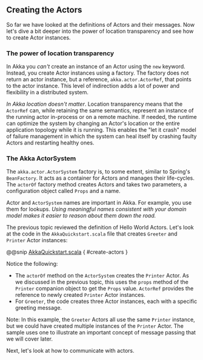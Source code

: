 ## Creating the Actors
 
So far we have looked at the definitions of Actors and their messages. Now let's dive a bit deeper into the power of location transparency and see how to create Actor instances.
 
### The power of location transparency
 
In Akka you *can't* create an instance of an Actor using the `new` keyword. Instead, you create Actor instances using a factory. The factory does not return an actor instance, but a reference, `akka.actor.ActorRef`, that points to the actor instance. This level of indirection adds a lot of power and flexibility in a distributed system. 
 
_In Akka location doesn't matter_. Location transparency means that the `ActorRef` can, while retaining the same semantics, represent an instance of the running actor in-process or on a remote machine.  If needed, the runtime can optimize the system by changing an Actor's location or the entire application topology while it is running. This enables the "let it crash" model of failure management in which the system can heal itself by crashing faulty Actors and restarting healthy ones.
 
### The Akka ActorSystem
 
The `akka.actor.ActorSystem` factory is, to some extent, similar to Spring's `BeanFactory`. It acts as a container for Actors and manages their life-cycles. The `actorOf` factory method creates Actors and takes two parameters, a configuration object called `Props` and a name.
 
Actor and `ActorSystem` names are important in Akka. For example, you use them for lookups. _Using meaningful names consistent with your domain model makes it easier to reason about them down the road._
 
The previous topic reviewed the definition of Hello World Actors. Let's look at the code in the `AkkaQuickstart.scala` file that creates `Greeter` and `Printer` Actor instances:
 
@@snip [AkkaQuickstart.scala]($g8src$/scala/com/lightbend/akka/sample/AkkaQuickstart.scala) { #create-actors }
 
Notice the following:

* The `actorOf` method on the `ActorSystem` creates the `Printer` Actor. As we discussed in the previous topic, this uses the `props` method of the `Printer` companion object to get the `Props` value. `ActorRef` provides the reference to newly created `Printer` Actor instances. 
* For `Greeter`, the code creates three Actor instances, each with a specific greeting message. 
 
Note: In this example, the `Greeter` Actors all use the same `Printer` instance, but we could have created multiple instances of the `Printer` Actor. The sample uses one to illustrate an important concept of message passing that we will cover later.
 
Next, let's look at how to communicate with actors.
